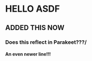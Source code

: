# HELLO ASDF

## ADDED THIS NOW


### Does this reflect in Parakeet???/


#### An even newer line!!!